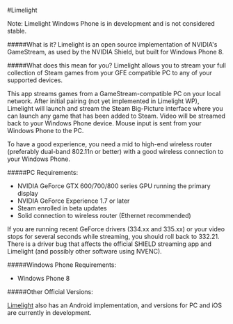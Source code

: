 #Limelight

Note: Limelight Windows Phone is in development and is not considered stable. 

#####What is it? 
Limelight is an open source implementation of NVIDIA's GameStream, as used by the NVIDIA Shield,
but built for Windows Phone 8. 

#####What does this mean for you? 
Limelight allows you to stream your full collection of Steam games from your GFE compatible PC to any of your supported devices.

This app streams games from a GameStream-compatible PC on your local network. After initial pairing (not yet implemented in Limelight WP), Limelight will launch and stream the Steam Big-Picture interface where you can launch any game that has been added to Steam. Video will be streamed back to your Windows Phone device. Mouse input is sent from your Windows Phone to the PC.

To have a good experience, you need a mid to high-end wireless router (preferably dual-band 802.11n or better) with a good wireless connection to your Windows Phone.

#####PC Requirements:
- NVIDIA GeForce GTX 600/700/800 series GPU running the primary display
- NVIDIA GeForce Experience 1.7 or later
- Steam enrolled in beta updates
- Solid connection to wireless router (Ethernet recommended)

If you are running recent GeForce drivers (334.xx and 335.xx) or your video stops for several seconds while streaming, you should roll back to 332.21. There is a driver bug that affects the official SHIELD streaming app and Limelight (and possibly other software using NVENC).

#####Windows Phone Requirements: 
- Windows Phone 8

#####Other Official Versions:

[Limelight](https://github.com/limelight-stream) also has an Android
implementation, and versions for PC and iOS are currently in development.
